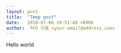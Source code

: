 ```yaml
---
layout: post
title:  "Temp post"
date:   2018-07-06 19:51:40 +0900
author:  저자 이름 <your-email@address.com>
---
```


Hello world
